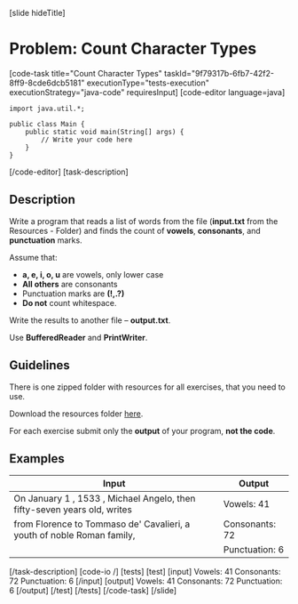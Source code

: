 [slide hideTitle]
# Problem: Count Character Types
[code-task title="Count Character Types" taskId="9f79317b-6fb7-42f2-8ff9-8cde6dcb5181" executionType="tests-execution" executionStrategy="java-code" requiresInput]
[code-editor language=java]
```
import java.util.*;

public class Main {
    public static void main(String[] args) {
        // Write your code here
    }
}
```
[/code-editor]
[task-description]
## Description
Write a program that reads a list of words from the file (**input.txt** from the Resources - Folder) and finds the count of **vowels**, **consonants**, and **punctuation** marks.

Assume that:

- **a, e, i, o, u** are vowels, only lower case
- **All others** are consonants
- Punctuation marks are **(!,.?)**
- **Do not** count whitespace.

Write the results to another file – **output.txt**.

Use **BufferedReader** and **PrintWriter**.

## Guidelines
There is one zipped folder with resources for all exercises, that you need to use. 

Download the resources folder [here](https://mega.nz/file/nIwjSaKQ#KQpc5igeWhk70YWHwrA7QRqqyAySVW5xap-dxwFULgU).

For each exercise submit only the **output** of your program, **not the code**.

## Examples
| **Input** | **Output** |
| --- | --- |
| On January 1 , 1533 , Michael Angelo, then fifty-seven years old, writes | Vowels: 41 |
| from Florence to Tommaso de' Cavalieri, a youth of noble Roman family, | Consonants: 72 |
|  | Punctuation: 6 |


[/task-description]
[code-io /]
[tests]
[test]
[input]
Vowels: 41
Consonants: 72
Punctuation: 6
[/input]
[output]
Vowels: 41
Consonants: 72
Punctuation: 6
[/output]
[/test]
[/tests]
[/code-task]
[/slide]
